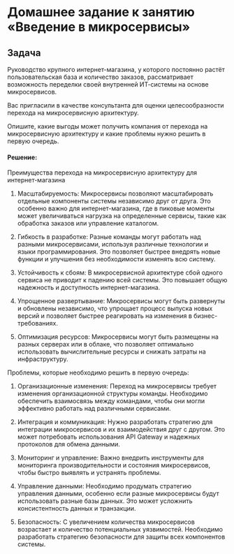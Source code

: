 # Домашнее задание к занятию «Введение в микросервисы»

## Задача

Руководство крупного интернет-магазина, у которого постоянно растёт пользовательская база и количество заказов, рассматривает возможность переделки своей внутренней   ИТ-системы на основе микросервисов. 

Вас пригласили в качестве консультанта для оценки целесообразности перехода на микросервисную архитектуру. 

Опишите, какие выгоды может получить компания от перехода на микросервисную архитектуру и какие проблемы нужно решить в первую очередь.


#### Решение:

Преимущества перехода на микросервисную архитектуру для интернет-магазина

1. Масштабируемость: Микросервисы позволяют масштабировать отдельные компоненты системы независимо друг от друга. Это особенно важно для интернет-магазина, где в пиковые моменты может увеличиваться нагрузка на определенные сервисы, такие как обработка заказов или управление каталогом.

2. Гибкость в разработке: Разные команды могут работать над разными микросервисами, используя различные технологии и языки программирования. Это позволяет быстрее внедрять новые функции и улучшения без необходимости изменять всю систему.

3. Устойчивость к сбоям: В микросервисной архитектуре сбой одного сервиса не приводит к падению всей системы. Это повышает общую надежность и доступность интернет-магазина.

4. Упрощенное развертывание: Микросервисы могут быть развернуты и обновлены независимо, что упрощает процесс выпуска новых версий и позволяет быстрее реагировать на изменения в бизнес-требованиях.

5. Оптимизация ресурсов: Микросервисы могут быть размещены на разных серверах или в облаке, что позволяет оптимально использовать вычислительные ресурсы и снижать затраты на инфраструктуру.

Проблемы, которые необходимо решить в первую очередь:

1. Организационные изменения: Переход на микросервисы требует изменения организационной структуры команды. Необходимо обеспечить взаимосвязь между командами, чтобы они могли эффективно работать над различными сервисами.

2. Интеграция и коммуникация: Нужно разработать стратегию для интеграции микросервисов и их взаимодействия друг с другом. Это может потребовать использования API Gateway и надежных протоколов для обмена данными.

3. Мониторинг и управление: Важно внедрить инструменты для мониторинга производительности и состояния микросервисов, чтобы быстро выявлять и устранять проблемы.

4. Управление данными: Необходимо продумать стратегию управления данными, особенно если разные микросервисы будут использовать разные базы данных. Это может усложнить консистентность данных и транзакции.

5. Безопасность: С увеличением количества микросервисов возрастает и количество потенциальных уязвимостей. Необходимо разработать стратегию безопасности для защиты всех компонентов системы.